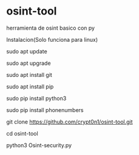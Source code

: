 # osint-tool
herramienta de osint basico con py








Instalacion(Solo funciona para linux)

sudo apt update

sudo apt upgrade

sudo apt install git

sudo apt install pip

sudo pip install python3

sudo pip install phonenumbers

git clone https://github.com/crypt0n1/osint-tool.git

cd osint-tool

python3 Osint-security.py
